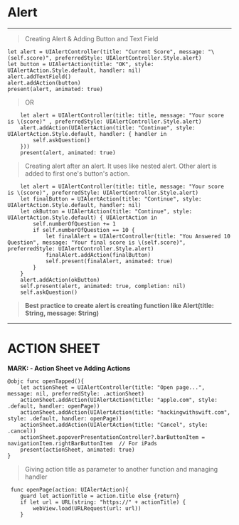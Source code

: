 # Alert

---
> Creating Alert & Adding Button and Text Field

    let alert = UIAlertController(title: "Current Score", message: "\(self.score)", preferredStyle: UIAlertController.Style.alert)
    let button = UIAlertAction(title: "OK", style: UIAlertAction.Style.default, handler: nil)
    alert.addTextField()
    alert.addAction(button)
    present(alert, animated: true)

> OR

        let alert = UIAlertController(title: title, message: "Your score is \(score)" , preferredStyle: UIAlertController.Style.alert)
        alert.addAction(UIAlertAction(title: "Continue", style: UIAlertAction.Style.default, handler: { handler in
            self.askQuestion()
        }))
        present(alert, animated: true)
        

> Creating alert after an alert. It uses like nested alert. Other alert is added to first one's button's action.
        
        let alert = UIAlertController(title: title, message: "Your score is \(score)", preferredStyle: UIAlertController.Style.alert)
        let finalButton = UIAlertAction(title: "Continue", style: UIAlertAction.Style.default, handler: nil)
        let okButton = UIAlertAction(title: "Continue", style: UIAlertAction.Style.default) { UIAlertAction in
            self.numberOfQuestion += 1
            if self.numberOfQuestion == 10 {
                let finalAlert = UIAlertController(title: "You Answered 10 Question", message: "Your final score is \(self.score)", preferredStyle: UIAlertController.Style.alert)
                finalAlert.addAction(finalButton)
                self.present(finalAlert, animated: true)
            }
        }
        alert.addAction(okButton)
        self.present(alert, animated: true, completion: nil)
        self.askQuestion()
        

> **Best practice to create alert is creating function like Alert(title: String, message: String)**


---

# ACTION SHEET

**MARK: - Action Sheet ve Adding Actions**
 
    @objc func openTapped(){
        let actionSheet = UIAlertController(title: "Open page...", message: nil, preferredStyle: .actionSheet)
        actionSheet.addAction(UIAlertAction(title: "apple.com", style: .default, handler: openPage))
        actionSheet.addAction(UIAlertAction(title: "hackingwithswift.com", style: .default, handler: openPage))
        actionSheet.addAction(UIAlertAction(title: "Cancel", style: .cancel))
        actionSheet.popoverPresentationController?.barButtonItem = navigationItem.rightBarButtonItem  // For iPads
        present(actionSheet, animated: true)
    }

> Giving action title as parameter to another function and managing handler

     func openPage(action: UIAlertAction){
        guard let actionTitle = action.title else {return}
        if let url = URL(string: "https://" + actionTitle) {
            webView.load(URLRequest(url: url))
        }
